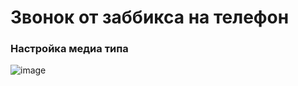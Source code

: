 # Звонок от заббикса на телефон

### Настройка медиа типа
![image](https://github.com/user-attachments/assets/3ca9c340-af2a-4500-ad43-dc2cbda02434)
